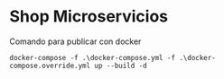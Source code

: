 # Shop Microservicios

Comando para publicar con docker

`docker-compose -f .\docker-compose.yml -f .\docker-compose.override.yml up --build -d`
